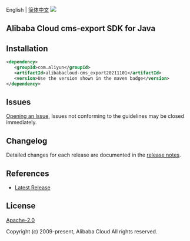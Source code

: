 English | [简体中文](README-CN.md)
![](https://aliyunsdk-pages.alicdn.com/icons/AlibabaCloud.svg)

## Alibaba Cloud cms-export SDK for Java

## Installation

```xml
<dependency>
   <groupId>com.aliyun</groupId>
   <artifactId>alibabacloud-cms_export20211101</artifactId>
   <version>Use the version shown in the maven badge</version>
</dependency>
```

## Issues
[Opening an Issue](https://github.com/aliyun/alibabacloud-java-async-sdk/issues/new), Issues not conforming to the guidelines may be closed immediately.

## Changelog
Detailed changes for each release are documented in the [release notes](./ChangeLog.txt).

## References
* [Latest Release](https://github.com/aliyun/alibabacloud-async-java-sdk/)

## License
[Apache-2.0](http://www.apache.org/licenses/LICENSE-2.0)

Copyright (c) 2009-present, Alibaba Cloud All rights reserved.